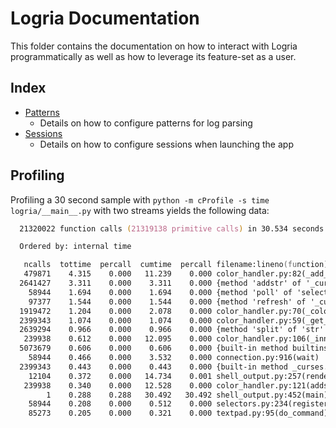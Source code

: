 # Logria Documentation

This folder contains the documentation on how to interact with Logria programmatically as well as how to leverage its feature-set as a user.

## Index

- [Patterns](patterns.md)
  - Details on how to configure patterns for log parsing
- [Sessions](sessions.md)
  - Details on how to configure sessions when launching the app

## Profiling

Profiling a 30 second sample with `python -m cProfile -s time logria/__main__.py` with two streams yields the following data:

```zsh
  21320022 function calls (21319138 primitive calls) in 30.534 seconds

  Ordered by: internal time

   ncalls  tottime  percall  cumtime  percall filename:lineno(function)
   479871    4.315    0.000   11.239    0.000 color_handler.py:82(_add_line)
  2641427    3.311    0.000    3.311    0.000 {method 'addstr' of '_curses.window' objects}
    58944    1.694    0.000    1.694    0.000 {method 'poll' of 'select.poll' objects}
    97377    1.544    0.000    1.544    0.000 {method 'refresh' of '_curses.window' objects}
  1919472    1.204    0.000    2.078    0.000 color_handler.py:70(_color_str_to_color_pair)
  2399343    1.074    0.000    1.074    0.000 color_handler.py:59(_get_color)
  2639294    0.966    0.000    0.966    0.000 {method 'split' of 'str' objects}
   239938    0.612    0.000   12.095    0.000 color_handler.py:106(_inner_addstr)
  5073679    0.606    0.000    0.606    0.000 {built-in method builtins.len}
    58944    0.466    0.000    3.532    0.000 connection.py:916(wait)
  2399343    0.443    0.000    0.443    0.000 {built-in method _curses.color_pair}
    12104    0.372    0.000   14.734    0.001 shell_output.py:257(render_text_in_output)
   239938    0.340    0.000   12.528    0.000 color_handler.py:121(addstr)
        1    0.288    0.288   30.492   30.492 shell_output.py:452(main)
    58944    0.208    0.000    0.512    0.000 selectors.py:234(register)
    85273    0.205    0.000    0.321    0.000 textpad.py:95(do_command)
```
